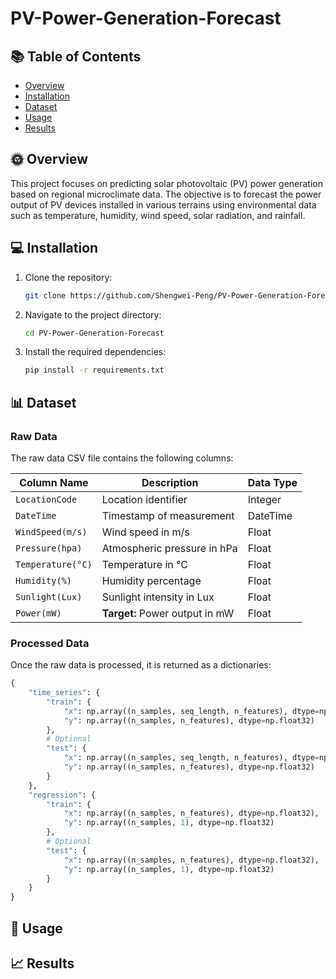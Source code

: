 # PV-Power-Generation-Forecast

## 📚 Table of Contents
- [Overview](#Overview)
- [Installation](#Installation)
- [Dataset](#Dataset)
- [Usage](#Usage)
- [Results](#Results)

## 🌞 Overview
This project focuses on predicting solar photovoltaic (PV) power generation based on regional microclimate data. The objective is to forecast the power output of PV devices installed in various terrains using environmental data such as temperature, humidity, wind speed, solar radiation, and rainfall.

## 💻 Installation
1. Clone the repository:
    ```sh
    git clone https://github.com/Shengwei-Peng/PV-Power-Generation-Forecast.git
    ```
2. Navigate to the project directory:
    ```sh
    cd PV-Power-Generation-Forecast
    ```
3. Install the required dependencies:
    ```sh
    pip install -r requirements.txt
    ```

## 📊 Dataset
### Raw Data
The raw data CSV file contains the following columns:

| **Column Name**       | **Description**                                  | **Data Type** |
| --------------------- | ------------------------------------------------ | ------------- |
| `LocationCode`        | Location identifier                              | Integer       |
| `DateTime`            | Timestamp of measurement                         | DateTime      |
| `WindSpeed(m/s)`      | Wind speed in m/s                                | Float         |
| `Pressure(hpa)`       | Atmospheric pressure in hPa                      | Float         |
| `Temperature(°C)`     | Temperature in °C                                | Float         |
| `Humidity(%)`         | Humidity percentage                              | Float         |
| `Sunlight(Lux)`       | Sunlight intensity in Lux                        | Float         |
| `Power(mW)`           | **Target:** Power output in mW                   | Float         |

### Processed Data
Once the raw data is processed, it is returned as a dictionaries:

```python
{
    "time_series": {
        "train": {
            "x": np.array((n_samples, seq_length, n_features), dtype=np.float32),
            "y": np.array((n_samples, n_features), dtype=np.float32)
        },
        # Optional
        "test": {
            "x": np.array((n_samples, seq_length, n_features), dtype=np.float32),
            "y": np.array((n_samples, n_features), dtype=np.float32)
        } 
    },
    "regression": {
        "train": {
            "x": np.array((n_samples, n_features), dtype=np.float32),
            "y": np.array((n_samples, 1), dtype=np.float32)
        },
        # Optional
        "test": {
            "x": np.array((n_samples, n_features), dtype=np.float32),
            "y": np.array((n_samples, 1), dtype=np.float32)
        } 
    }
}
```

## 🚀 Usage

## 📈 Results
